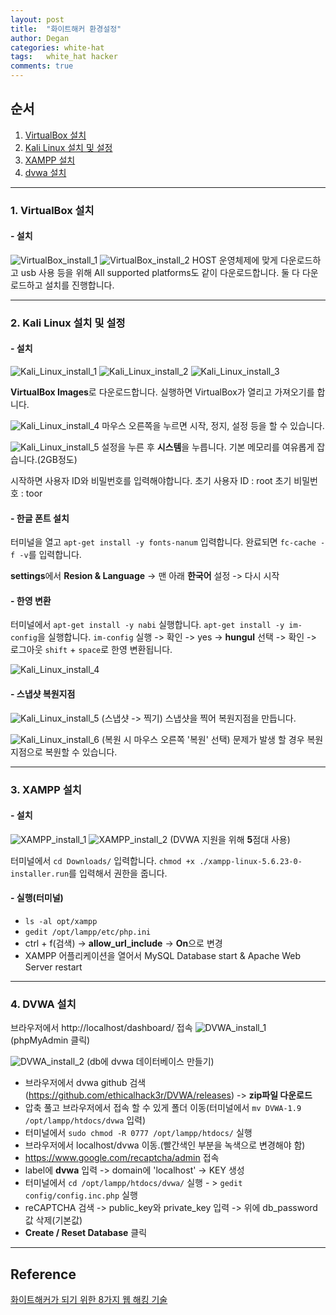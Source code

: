 ```yaml
---
layout: post
title:  "화이트해커 환경설정"
author: Degan
categories: white-hat 
tags:	white_hat hacker 
comments: true
---
```


## 순서
1. [VirtualBox 설치](#vb_install)
2. [Kali Linux 설치 및 설정](#ki_install)
3. [XAMPP 설치](#xampp_install)
4. [dvwa 설치](#dvwa_install)

---

<a name="vb_install"></a>
### 1. VirtualBox 설치

#### - 설치

![VirtualBox_install_1](https://lh3.googleusercontent.com/EIsNBtj_wvBNhPCRZEECl6yzuFI8PDbRfFb348d0c8As_sfX9XVtCfJPFCrjjyOu3IroPqiLYkjjFpKBlnTznNVbhuu2L3mCxocVtzDVQamosPKYTBV7WTMHVuYwqcokeiK5eDMM3BlC4sCrdXrB-dWjTopbbr1RY5RnsMqy4R3Qc4ye3afTRZJFzB86qvuSt38ortN0dryObOzFr--zTsb2u_aPK3VVqXtJ2Abz6IG-g-HvVWR2zT9xuC0A3nlHIhwU4EDrm-znsl8ijEbjinTmRfATSSkVo2l6gJTVztrL5muR13of_Km4tOWGjflvlxvgMtHG8TjMKSJeL8anvAXOGolVE_X3kJlqfZO6C9WJVueQAF9p5NOadT24eErw_WtjSaUiKFT2zBPnjnvzKBcRTvGV4Jc0sJ6SXDTxQbXEEqmHS8zwYuFlfT7SdqrMTFc7JO-cRP9cnVzeUcHhSKiMlAZG-ubIoFnGsfI01STV99u-zEbc0vtA1tg11DLGuBnVm-wsachuCdJN6D_XuEHe24tqRwj0-xm_rVe4BMhHv9qCaAPHnExCLz56aBPEEv_4vS7upJehnFQKZ6zlsdsaX81yUjnzGax1uHnXlA=w944-h423-no)
![VirtualBox_install_2](https://lh3.googleusercontent.com/PLzaIpmZKNw-vPVIYNvTds3RLR2GlqYk1B8Q2kKcDHPMyMmR-3ix0aZr3x7BZ0eWSZfX3FVtD2fa7xsUafHWWwl9YSnU2saltWAtGemaveDmKD7cDEhnJbe65XVwNFysNsd-oo05VSiQE2obA1HRkUAVDYx-ad1PvUdV-HgQZ8gb8Syjj8jhvDjs_0ovnIlvMvw1D2Kaobgi5Bt3O_d5YN-wGzBGT4kJVcRUzZM-zY54Hpulb2jQ6vZOPw7Ys2EdIhtoW0icnQ-OFU32XmxO4Dpipb3XnCT1nUr257S6OJ0QnhjzEF90ocATovZt4r6DgY2KQR1Pz_jxwPDbliiA96W_SWRsc8ecFqzGwMC_HkE20NfhetyixpFPrf7dWhaVu3fzyqZ0O-DaX40AmWaQbUsuHlqTtffKEgyY0mMF9ZQ1eZhXvOa87b0D0cUxO4472kyqgT7fHzfvDQFmNyZL1qvskDa0IA5XkQmahFDKPJwPSu1l9r4B9zp4VqTO2poE85j3_d_qJiNXwjQ0fJ2pLpiHRqx4PiYyf8PuIysd4QAIe2-QnapEUt6x_Y081mzAxG7yhXQ8eTVEGkvn5IwLW5WqIWNBSms3LnQxeP13IQ=w944-h467-no)
HOST 운영체제에 맞게 다운로드하고 usb 사용 등을 위해 All supported platforms도 같이 다운로드합니다.
둘 다 다운로드하고 설치를 진행합니다.

---

<a name="ki_install"></a>
### 2. Kali Linux 설치 및 설정

#### - 설치

![Kali_Linux_install_1](https://lh3.googleusercontent.com/ZmZk-8sFuqlM1w5iuE-w-8AhZuqH0teyKdvPkocizEd9XgYdlu_3zBsS3I5xzzxRtNN8O9dNMOATnTHXAjLOy1_gLi0pJCKDVePSgeWLkRMZsc_6xN4CZDJP9xBICpQDpMp-L7YHEVSQl3wVukkIOCNN8DDT6oAYGnJgF3ibAfghveAz0JBZORujJWIFSXCCcr9Op4kLP_xw2I7XyDmYAI8Qf9T5N5_hzPJl1PBcjh-uL5wM6MV0Uww1AwK5lT23eKyiAbBIWhPKTH2hUvemBHlOsioeb2WFRDMQpnyUayuYB-rCukF_kwxv9ElDoKfauSkGGJzag_sXnYcpG2J1pEhW4KVut1pbqtRZ9kyyHSk5D1esT5yn3kJeORRb8AaeKMnpjLj7zqCL35l_E4jHzBqNesoIM_EZRuyvrGJrVxjKd-9FsDVJBIho9zXTXC0bWdQm_mdVEW52CpLQfs_S1NZKoQNtsZa-QrSsKGdUZzuwPBsXOIe-koptjhc5rjyHU4tfFXgcCYFNuUTry4z0UaQpHLWef8jO7_mV0W9mFNocgkiXpgc0TRd5cGmh636JJTVkTZ5nVFv67M70oXm_uhOlbSv2-m5aaT0xQpFF8g=w944-h460-no)
![Kali_Linux_install_2](https://lh3.googleusercontent.com/KAnbOV17cd59Y9VxyoB3u9TBiZ80V6z0p5HBvy6FLzRvxWYw6RuKHwnW7a4TLYSKTbJJ4AbIqkBQct-KssDplvc9mr9fcKTAxCu4x0og6DBfirMY51--fUf3AqwSSTqvut1WDy9vRrWQX6hhdS6nu8iJJipP3OiPY-QQ1P4UpqMf4lcHpJS_tornir2eWGH_OGRLkSEF_2kydpR3okKC4xSrPtrF_a6CXrK2Mm5DHMwu-QEP0ot8jOcLwJsLV5GgNUs3gZtgL-SKi2ZVuYvNj2rscE9Xf-KVeFI04kzreiqiZCZn84TtFwdSxavZyO9EGW1HsXfYlEFgnVZlMTPFIEc0f2Dc1TFG6A19mOad93iVDqwgQdrHUlO5smHq22jBsn468jQiisavt28U4rRtNNy0cDbwsJSqViUcgV1428vhpw_Xi8qh7DF0lyIMXBvhoWG32z6_vmmb4XtslPUUAC8zFwnK3E3BXt2VgREVpdtnoG2VAzzJZJNIw6QSHYZSKK1ZY7sqPST_nlfhSFfTE3Unwohx18Bc561VuuOn0V_GcuhCLe53bS8UQLz8o_u4BBFPEcjjZxmjVsChX8-d3X19XrdNGRz-J_bF96LBKA=w944-h459-no)
![Kali_Linux_install_3](https://lh3.googleusercontent.com/t9Cs2mXFr9tDZvcu2iuODwsYZXJsKZ43ui7e0N9GBRqzViWZ0KN2ltJd5JXuzG-a81hSCpCsgNdD9skvoBeEoCX_U4pEVKKVIb-NMUNB_acdWod1aLjyvFyBJYWO4ZcbAF-2X6QC2tfajYjz5259dJbYcDyzZ3dHHa0cwwgr71_ZttwiIUaiXP2MjnxNUBgVvmYzO69GVpt8q7lhDT9rX4Fe4iqgQoZt4r1lSHWIHCGdJ1S_62XtQ89HaWih3COf2ex-c5ttosgYhxwgVy0whSY66nxsiNAGOA1zHIWaiW_sobyH1tW1rNfAU_XzGxGLkjaN-Gv8ZiGDzS2lrkaKu6SQB_bclLI-M_aKidMW2gr4NR3guvO3d7oYxzHCwl0vR9HWOAtJscLjI9ZmvL5mKabUFXbS-l4kRKY1EHjqI-OUilmqp4gDyP1dSHDVJmZnrjP9qZn5Mw5tLYhHKGXz0cWFsWtOZb9SIa3hJPA9o1cMxnJG-en6SGQIbDuR1kzSWmE_2qN4j4nEONRtNTBSthm4HkdbpNsicyhdcOcZT9W9JFBLeDMseOjKAUAZiwFY53RvhGpebSIcVxTO3bO4k0t0RoJTtcVuYlO1UhIprg=w944-h478-no)

**VirtualBox Images**로 다운로드합니다.
실행하면 VirtualBox가 열리고 가져오기를 합니다.

![Kali_Linux_install_4](https://lh3.googleusercontent.com/DDhsBHceaJAhl7gYjUAiK6__mBEE5Wt-XD-2VcLMW75E4fKU4P_KWohSFZ1eNLQytf_1ua82vEC2E8AWCUJwkjw7dRJ-j2DXbs8WN_K4o6KBxDR4W2RE_FVxoV9H2L2HyPQHr64qjuIybh2SCF6KesgmBgTdIQuxPSDb-8eLZVR_clPVpXJIPIng6x1CZR50Fwzb_7oh48eFGfwEdRCizqi2WTsN03kgX8TcCVUClQNz4q75-j5AfsTp0Roja9r6dWG_4YaiMS5V0TZ412O5iGlnbDYtzZMuU3-u5eO4TuTrPaD-mYkjgICpppk7A4cFSRhvYcM69Vk61Y1UTguaEI_4f6bifGcIzaYjSaUgPPBL6XcGr4uYyLUBzfQa-3mzbpzkBhAvHMKXvcL-VTR7w47ORRFS7zu6znZEbhy4bIx1kxJOmz0iFKuvAOgo89nMvCF7TIctTGkuZYej41zJKnP4l1tHv6sdiJ4PBjj8Yyo7-gAvm4AI8_0bCg09aKVXi1FWFLDqWAwXri6mOzfsVZ6fyiybBRrZd2V1cdSfS9DpughNS84XzUOa9eRTq2x1OoCE8OGyWr3Kl--xEtC22T2OIrkQNbSljN2XBjH8qw=w944-h517-no)
마우스 오른쪽을 누르면 시작, 정지, 설정 등을 할 수 있습니다.

![Kali_Linux_install_5](https://lh3.googleusercontent.com/VEEocDc5G4QvkgLzgw6Kv7gDYiE_sDGtpknfBZgdulDz7yECsXz4SjLA_iPqc16OHW-kbNqSjsgufnCs22-6L3-sUDp98ofJmLYR-09IqjSt-z9-Cyn8R-Fy0zIPojufTuZeWt3ow9XndiBtpVM3FTFCiLQNGX0Gm7XzcRyFYbzgA3YPt-4l5teuvm1ixg7MdOgwNBplIwW8SzvHqPnwK75XgR2JgIXPriGa_DOES9maXxQoqm_sMbSXq4oX6kcEMDJ6KBd5_Sz9pCn3DWlVldsCtzGxJdPcDDodYMaWnvnHkOc04wyfX7lwoJJO9f3RtQR7QTr9TIKHXJGxTECtp8IxHz2Js-d6vKChHk-7fi7zz2R3FClx0SD4XnDG82wQF6vPGAbHItbu-lzIMy-y36_VGcQkhY3si-_zj38dN9vsKRGjs8CcLrLTJeZpRv5kH7bs22dlPgpbDPMLyjNZ2WrwXXkbC8mqrFkO4baPWgznHn9Vp-wQy-r3c9Q_obJx2V9zBgHQ9h2HxGnwhR4w34SPComGC-fdVvqJugjFWUlPvC4s50-InZsOxheCFkhnC9cCaHPMDxkQlA3_iQK7DRnt1KAxLTvWq0zTS_ZhpA=w944-h515-no)
설정을 누른 후 **시스템**을 누릅니다. 기본 메모리를 여유롭게 잡습니다.(2GB정도)

시작하면 사용자 ID와 비밀번호를 입력해야합니다.
초기 사용자 ID : root
초기 비밀번호 : toor

#### - 한글 폰트 설치
터미널을 열고 `apt-get install -y fonts-nanum` 입력합니다.
완료되면 `fc-cache -f -v`를 입력합니다.

**settings**에서 **Resion & Language** -> 맨 아래 **한국어** 설정 -> 다시 시작

#### - 한영 변환
터미널에서 
`apt-get install -y nabi` 실행합니다. 
`apt-get install -y im-config`을 실행합니다. 
`im-config` 실행 -> 확인 -> yes -> **hungul** 선택 -> 확인 -> 로그아웃
`shift` + `space`로 한영 변환됩니다. 

![Kali_Linux_install_4](https://lh3.googleusercontent.com/Yq5JIFAsgiBwp2Na7yr1N5ZwMmXyfPe0c6skRcmZroyk27djauy882KiGU30i44AYWrefAu0rTWWj4dd-lHWpNxWajfe4Aicnfnuj03ZQXFhAKL1uQgul1kOU2hnTRvDHSAcF3cYCEGg05Pey8uJaGtAPEv3uCfqTIOie1yz9oCXJMT-nJxBdLn89ilu64dm2RifM6CkeHGkdiCN_JbzWkpmTOC7ODgITkR1Yub4qxVcxZBqnwx4ZtOFRVPS6eAQtCD06feqyL9EDh9VGu-cNTkdV0BLspwQikOYJlIqmDqNU0NZiuTrmX0wBNuHGPQxeAsVD-I8bR36Mid05jsqmwE5TwqLY19GGGCfG0YZTO1VETKCCyCsVh8_8iTBSDYfo2rvbxya5vnkZBPg-W4ZNETVxrEaDO9U3IZYMJB8TJLs_mdHtrM0mWb1TtSxtQysfKFZpi_gVk0lFq6YuzA4tYe9vwgjkWU3WTXJ20L_8dSspDPuNko5xm8U_sPnM9ZAqfVBLrXIUBYMxTRariacJOeAscmp_lQcwRK4MTDEYY7UOi857XzGiQmXfQwXcJVQbDEpkW3bREpmME5EDcFCZACtFIfiQp-Ro_STlx6TbA=w944-h733-no)

#### - 스냅샷 복원지점
![Kali_Linux_install_5](https://lh3.googleusercontent.com/GA93kO4p-unHk1La9N_L08mTMc7W5DFv1vhEtoTrnwqYWgqA5D5DEY13-1bT_0LCjAQjxjGw5dp4rTFDvdrrA54iD5dTPyrsQaWJlzVed4P4SeldwnELTZb0xCA2KmbPyoAnX7xj7COqg-D-CYkM9aVzQB1DmWsHEpeOk6SoYlym_nSdejR0TvTAMxGrYeZTn0XKLibCg9hz3QywWdbFwM8n1BDDjj0e8hAV6YUn9JBgxh4W8AAlx7c8HIVH7s6yRfEIoIP_af-rGqorKjJhYWcWNqgl2tyLlYd6A2APVKkeiQW0kh_BLDbq0LAJ4vvp620ewgSCzxnQytQJh-HGGiXA0GYNos5H8x8swmp-DWd23kx9XJPJ5_Fae2scP3MkCiiVQWL1EEOdjwjQ8pyeF2Xls0OMCqH0YgOxqzBUhPtlX-KfOllghROZZjergH07cz93_o_HzbKnk7FqDs0A-j0OlO1xAX5-xzgX50NFl0BPK2P4Xhk_SMkNtL-AiZ5nIBPQ0oYp1K_gYrLoEMSN21-URdOiKY0nI902H7z0-DSKhWslGpZqsD-bMqb9xhPPoDKxdlM6Rm0qTE2B71VXGUY8dg31swwIRI8Rh5-I5g=w944-h510-no)
(스냅샷 -> 찍기) 
스냅샷을 찍어 복원지점을 만듭니다. 

![Kali_Linux_install_6](https://lh3.googleusercontent.com/ypig3x_76wYgU8nGCRkQK9i6xKJ1kwLAHRcekiCds7fmyUf0TkU19KaoI5C6_8a_iimcqEV0wkYSFhNWn6ZyQXSqPcZEQJJ4frssxdUhtuT1GfM-7jgXEKk_pfgp3G52NiJatp36lunc7AhEyJEudcf8M0cAHqCLWXCZkCarWMwUJEAGwXxoP2ZgKJnh22eWoA0t4SBdsYM28sxrjskgVrSg-DlSWHYKbG_cBGQa_1u8dr-aOd-yxUEvLwhZWKRhFSNvc0ZlAgxw-ig85Qnfy9kdwWnz80PbY9mlHF9c4CXSyalDSnxD0IvotiDa9dMAGtWaQoEzK5Md-yLrgvksQeoD7jGQqwdka2symDBLMPUmqsXu9Hty3P5s_SM7sC_FkzrJuwrOJ26LfnYnIrcx_tJoTXSv0BVeVUiMaiM5fy8tUkdAriCr_3xrXdDj4YdoV28wxqectD4aqgxZ-ruk-2iDLfx-7CWgev4uh1vZlJqt1RYJM6Lw6rouzgPGZVsXNeK6PzzGMakxEoNdUgFqAWmudvRSNHbkYCsuIS0rwRQmh07PVeZHCn6Ts8jM9Or2pxbJDuz9N2lcu54VuixHGU71AyBAhEanp_ubaJka1Q=w944-h510-no)
(복원 시 마우스 오른쪽 '복원' 선택)
문제가 발생 할 경우 복원지점으로 복원할 수 있습니다.

---

<a name="xampp_install"></a>
### 3. XAMPP 설치

#### - 설치
![XAMPP_install_1](https://lh3.googleusercontent.com/LCrhW36slCVqXCm7j0ph65wQPk4Vrb8vyqhByQhXXl2K5Z6TuwW6uU3JtsvhYrt5u80P3rR47FnEsNBy_WMH547AOI0j7snqTDDrCEMgeRfjEQ6Cq25O-XYvFnG0OeamCTXw6z3QiEzxIq8A9Nf7v1T0ITVT1WWRs1xJlFBoQmM3dHIkC6QzLFGoBAzYA9e3FsYaX7EfYOZzUxH_qz6qxpwrwFFRfyG8cZ5N6xTOHvDYRgjlrhkXpAJ--TQk_TrGDt3KT7thwOGoA1HUgRBPsDdPfWfV3Y-0dF-9XwuANBzq_oU6xRpzOEZLBIn_Phuo9rBAWaM9HA79CLOKNnFxXzbXYs8K7QbYDusiOW8xW0tXQSwopLYMncLmxEr1Dn_NNeFMTvwpAjhs5kCHX3mKeYYSin4lLZQkkafQw9NfrDvVXheGE2Xzr6-jpv_amI1yjb1p-Dzfe-aWAQD7E4hvH_tM30ApJa-c4Phsj-2AQHZgB_hA8SnGtYckTB7IUGssmvn8R396271-FiL98ImYvP9vLnskocFMMHszcneaMDQd5LO8_E0NjjPRNP9cAM5BB-ql2WRECZPTP1kotWxQrres1u7n3RUCCj0XIS8TSA=w944-h659-no)
![XAMPP_install_2](https://lh3.googleusercontent.com/J_VKwNJg5WmfgM4of6kGA1BiTpQT3w2X5aYs5Mnit7qyu0ggJ4JaBVlG-X-p80Y8EObA-__4J7QWY-kIkz0p8mfdviU6u5SxqkQDx8_eb-CFwabwMwKQd6j5c3M_2eM4N-BDltu45MdtG9WmITtRziTU7l2AQ9PFjQmJuRTaQyRKlJQ-Cddu3ftbll7oTsZqSlv4qHRtSYUtfAJvoUCcGeuzLrfR0zOHA9dz34zB6kre1a0qIP56oW5QQZTHv_GCtTwEYjw6pcUXQUK_qLu0MWo4l3yjglfuo-0DhdocZCexhqA6czo19yxh9_6ViEs0d-fXRf25tVIINYipOj2KploNu8wzGxtipOC_XHd32nrv-Mn5TxmgEOuvPYjhuN1ghEPW3cB6ojExd32WSN_854XnEtL-3Oq-QDoU3_8gjYEUzVacP4lij1fZiobchQDPGFRcz_iBapUBBGhKqkdpM308i4Mc3Yxn3H3noGjtOKEXfndq0QPo-lSewo_D5XGWYueMIQmQN-R9xLWcUFIuZeB8OhbLoeXzdpS_JtCunDVLOkEB9Oe6vY04I4OF26-bMW30grAVHfS56jVitxVcJl09F7pmNooMFKheDuwqBw=w944-h500-no)
(DVWA 지원을 위해 **5**점대 사용)

터미널에서 `cd Downloads/` 입력합니다.
`chmod +x ./xampp-linux-5.6.23-0-installer.run`를 입력해서 권한을 줍니다.

#### - 실행(터미널)
* `ls -al opt/xampp`
* `gedit /opt/lampp/etc/php.ini`
* ctrl + f(검색) -> **allow_url_include** -> **On**으로 변경
* XAMPP 어플리케이션을 열어서 MySQL Database start & Apache Web Server restart

---

<a name="dvwa_install"></a>
### 4. DVWA 설치

브라우저에서 http://localhost/dashboard/ 접속
![DVWA_install_1](https://lh3.googleusercontent.com/W3ZtkucbN_acvamo87OVKY-ZmJyQTuvbdraIs2tubE186LaF9SdQPdG5E_pIxbNYxGxbjgbmOYaElFjpWb0w1AQ0pc-nxDRLCRjkJetYl7rc1V35agG32CXnnmnfw5uxuqGN3YOJdLHIrb1ZKFG_jDlEquOHjwC7gJZK9LlKaIZQ37heqAw6KguqI8L2TKAEiQNonNESUMj7T6WwNYG31rHMtj0WVbELuLk2f_2763ppOm-SL7QwRpG124uFOAcX9A4yleHm1oJdye8xJaIrdtJKvia6TvDEFPqrjsUoEX95iLNtWuvXluC8pI4dkKrmgpaXP361931txx4XPFkla6V9d4z0N2QmahKdS1Dbmozifp7JyTpPUB6JuSieDL0x5rdIOzEnU8OqiHiukW7HYHFBbH1hxGUH4zKxXX8f1_L7XHB8C2GJIJf3vR5d0Y7_7ExaS85KnHRL-c3VMJHayigsgFqy-UWiUPUW_3n7RXS25pWaAEgTqRhXhsJZzdqJL2Gxy35aRW4jJEapshkP5kkmx0IaGMoJeI4b7olzxZBE3_pHfn3xl5sivf-Q8LnBx6daNLabk7iQylggyd8qi4hI0nHmp_hmUp8TxPRiIg=w875-h948-no)
(phpMyAdmin 클릭)

![DVWA_install_2](https://lh3.googleusercontent.com/edyLJa8tFJesmvXt8ipGExLYaNP17VieOjx3t8GY_2LNyr03YoQp_6LOlzdgHKPJIg1HhCA1pA80XdqyDXUOwaPbbVDO87mwzT3w2IckHHZvZdxbW2W-P6LNBQYuCSl19T7qQzJdvVSHbzEXAXz5DUbaFaajF6M8rQUjPHnREjrmtXIQBqI9b3_ez60JJfFlrtNQdhrtb9K_2vgHlPuHbM6NeqZ04D0n5tZQDCVhZCwZwpvEf4ShAuvV1pmS0o66KhmB1EG5BILD_Lx32t2TJR3jeBO2rIMwx2Tz3LAUqe4-0q68irx2_4-bcfPPjTp6M9ifwNotcdbaZ1wQMKHxv1VLRj6iNZcKUmwkkFABLqfiX26ldSlljWFRv35X-X6_ijeQgEioohavHiSgXJVHJhCptNa92bl6NSyIENhV_kN5o_XgbrtelLs6mzCydAOpcbGzDbQWVl8VvXJ3aTYxKAf-b7a0u3wSJw4lYvYMi6PcIPR_lfSE6bki5IkfmVPACbeemoTkJHAOoSkVdq1PT_jy3X0DEw5JoD7d51lR60_7vke7vEq5qWWzo3h5tGKYCY-_c62l0xXNAAW3Cxl_qt2skcWyZB1s-2qHVQa_og=w944-h927-no)
(db에 dvwa 데이터베이스 만들기)

* 브라우저에서 dvwa github 검색(https://github.com/ethicalhack3r/DVWA/releases) -> **zip파일 다운로드**
* 압축 풀고 브라우저에서 접속 할 수 있게 폴더 이동(터미널에서 `mv DVWA-1.9 /opt/lampp/htdocs/dvwa` 입력)
* 터미널에서 `sudo chmod -R 0777 /opt/lampp/htdocs/` 실행
* 브라우저에서 localhost/dvwa 이동.(빨간색인 부분을 녹색으로 변경해야 함)
* https://www.google.com/recaptcha/admin 접속
* label에 **dvwa** 입력 -> domain에 'localhost' -> KEY 생성
* 터미널에서 `cd /opt/lampp/htdocs/dvwa/` 실행 - > `gedit config/config.inc.php` 실행
* reCAPTCHA 검색 -> public_key와 private_key 입력 -> 위에 db_password값 삭제(기본값)
* **Create / Reset Database** 클릭

---

## Reference

[화이트해커가 되기 위한 8가지 웹 해킹 기술](https://www.udemy.com/everything-about-white-hat-hacker/learn/v4/overview)
